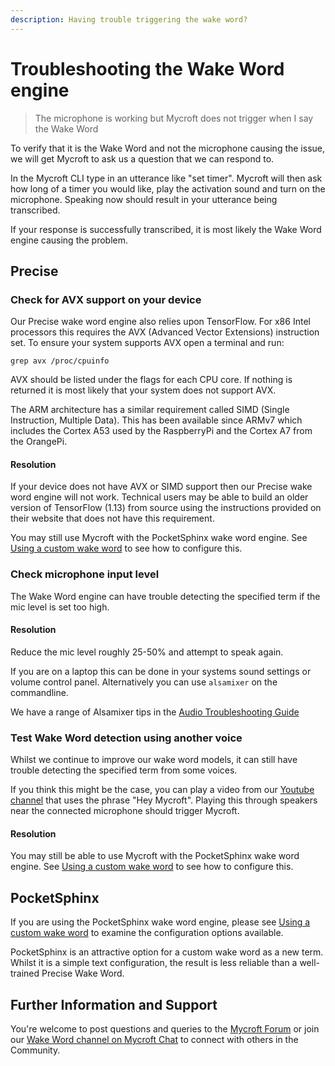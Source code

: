 ```yaml
---
description: Having trouble triggering the wake word?
---
```


# Troubleshooting the Wake Word engine

> The microphone is working but Mycroft does not trigger when I say the Wake Word

To verify that it is the Wake Word and not the microphone causing the issue, we will get Mycroft to ask us a question that we can respond to.

In the Mycroft CLI type in an utterance like "set timer". Mycroft will then ask how long of a timer you would like, play the activation sound and turn on the microphone. Speaking now should result in your utterance being transcribed.

If your response is successfully transcribed, it is most likely the Wake Word engine causing the problem.

## Precise

### Check for AVX support on your device

Our Precise wake word engine also relies upon TensorFlow. For x86 Intel processors this requires the AVX (Advanced Vector Extensions) instruction set. To ensure your system supports AVX open a terminal and run:
```
grep avx /proc/cpuinfo
```

AVX should be listed under the flags for each CPU core. If nothing is returned it is most likely that your system does not support AVX.

The ARM architecture has a similar requirement called SIMD (Single Instruction, Multiple Data). This has been available since ARMv7 which includes the Cortex A53 used by the RaspberryPi and the Cortex A7 from the OrangePi.

#### Resolution

If your device does not have AVX or SIMD support then our Precise wake word engine will not work. Technical users may be able to build an older version of TensorFlow (1.13) from source using the instructions provided on their website that does not have this requirement.

You may still use Mycroft with the PocketSphinx wake word engine. See [Using a custom wake word](../customizations/wake-word.md) to see how to configure this.

### Check microphone input level

The Wake Word engine can have trouble detecting the specified term if the mic level is set too high.

#### Resolution
Reduce the mic level roughly 25-50% and attempt to speak again.

If you are on a laptop this can be done in your systems sound settings or volume control panel. Alternatively you can use `alsamixer` on the commandline.

We have a range of Alsamixer tips in the [Audio Troubleshooting Guide](audio-troubleshooting.md)

### Test Wake Word detection using another voice

Whilst we continue to improve our wake word models, it can still have trouble detecting the specified term from some voices.

If you think this might be the case, you can play a video from our [Youtube channel](https://www.youtube.com/channel/UC1dlmB1lup9RwFQBSGnhA-g) that uses the phrase "Hey Mycroft". Playing this through speakers near the connected microphone should trigger Mycroft.

#### Resolution

You may still be able to use Mycroft with the PocketSphinx wake word engine. See [Using a custom wake word](../customizations/wake-word.md) to see how to configure this.

## PocketSphinx

If you are using the PocketSphinx wake word engine, please see [Using a custom wake word](../customizations/wake-word.md) to examine the configuration options available.

PocketSphinx is an attractive option for a custom wake word as a new term. Whilst it is a simple text configuration, the result is less reliable than a well-trained Precise Wake Word.

## Further Information and Support

You're welcome to post questions and queries to the [Mycroft Forum](https://community.mycroft.ai/c/Help-with-Mycroft-related-issues) or join our [Wake Word channel on Mycroft Chat](https://chat.mycroft.ai/community/channels/wake-word) to connect with others in the Community.
